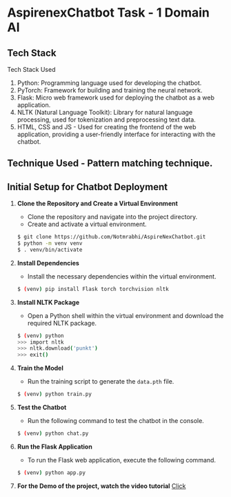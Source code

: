# AspirenexChatbot Task - 1 Domain AI

## Tech Stack
Tech Stack Used
1. Python: Programming language used for developing the chatbot.
2. PyTorch: Framework for building and training the neural network.
3. Flask: Micro web framework used for deploying the chatbot as a web application.
4. NLTK (Natural Language Toolkit): Library for natural language processing, used for tokenization and preprocessing text data.
5. HTML, CSS and JS - Used for creating the frontend of the web application, providing a user-friendly interface for interacting with the chatbot.

## Technique Used - Pattern matching technique.

## Initial Setup for Chatbot Deployment

1. **Clone the Repository and Create a Virtual Environment**
   - Clone the repository and navigate into the project directory.
   - Create and activate a virtual environment.
   
   ```bash
   $ git clone https://github.com/Notmrabhi/AspireNexChatbot.git
   $ python -m venv venv
   $ . venv/bin/activate
   ```

2. **Install Dependencies**
   - Install the necessary dependencies within the virtual environment.
   
   ```bash
   $ (venv) pip install Flask torch torchvision nltk
   ```

3. **Install NLTK Package**
   - Open a Python shell within the virtual environment and download the required NLTK package.
   
   ```bash
   $ (venv) python
   >>> import nltk
   >>> nltk.download('punkt')
   >>> exit()
   ```

4. **Train the Model**
   - Run the training script to generate the `data.pth` file.
   
   ```bash
   $ (venv) python train.py
   ```

5. **Test the Chatbot**
   - Run the following command to test the chatbot in the console.
   
   ```bash
   $ (venv) python chat.py
   ```

6. **Run the Flask Application**
   - To run the Flask web application, execute the following command.
   
   ```bash
   $ (venv) python app.py
   ```

7. **For the Demo of the project, watch the video tutorial**
   [Click](https://youtu.be/Ycsc2ugyIp0?si=J3q5oY9W9e78m9RH)

